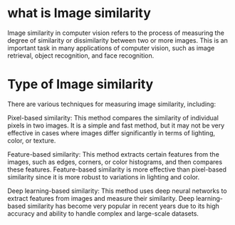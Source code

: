 # what is Image similarity
Image similarity in computer vision refers to the process of measuring the degree of similarity or dissimilarity between two or more images. This is an important task in many applications of computer vision, such as image retrieval, object recognition, and face recognition.

# Type of Image similarity
There are various techniques for measuring image similarity, including:

Pixel-based similarity: This method compares the similarity of individual pixels in two images. It is a simple and fast method, but it may not be very effective in cases where images differ significantly in terms of lighting, color, or texture.

Feature-based similarity: This method extracts certain features from the images, such as edges, corners, or color histograms, and then compares these features. Feature-based similarity is more effective than pixel-based similarity since it is more robust to variations in lighting and color.

Deep learning-based similarity: This method uses deep neural networks to extract features from images and measure their similarity. Deep learning-based similarity has become very popular in recent years due to its high accuracy and ability to handle complex and large-scale datasets.
